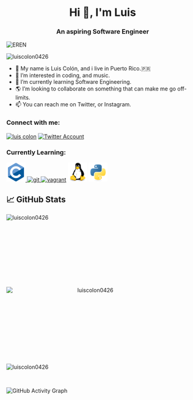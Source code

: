 <h1 align="center">Hi 👋, I'm Luis</h1>
<h3 align="center">An aspiring Software Engineer</h3>

![EREN](https://user-images.githubusercontent.com/84751817/149421066-d289ccc2-dc24-4ee0-a413-8546a5fef4c7.jpg)



<p align="left"> <img src="https://komarev.com/ghpvc/?username=luiscolon0426&label=Profile%20views&color=0e75b6&style=flat" alt="luiscolon0426" /> </p>

- 👋 My name is Luis Colón, and i live in Puerto Rico.🇵🇷 
- 👀 I’m interested in coding, and music.
- 🌱 I’m currently learning Software Engineering. 
- 🌎 I’m looking to collaborate on something that can make me go off-limits. 
- 📫 You can reach me on Twitter, or Instagram. 

<h3 align="left">Connect with me:</h3>
<p align="left">
<a href=https://www.linkedin.com/in/luis-colon-567356226/" target="blank"><img align="center" src="https://raw.githubusercontent.com/rahuldkjain/github-profile-readme-generator/master/src/images/icons/Social/linked-in-alt.svg" alt="luis colon" height="30" width="40" /></a>
<a href="https://twitter.com/luiscolon0426"><img align="center" src="https://cdn.worldvectorlogo.com/logos/twitter-6.svg" title="Twitter" alt="Twitter Account" height="30" width="40" /></a>
</p>

<!---
luiscolon0426/luiscolon0426 is a ✨ special ✨ repository because its `README.md` (this file) appears on your GitHub profile.
You can click the Preview link to take a look at your changes.
--->
### Currently Learning:

<a href="https://www.cprogramming.com/" target="_blank"> <img src="https://raw.githubusercontent.com/devicons/devicon/master/icons/c/c-original.svg" alt="c" width="50" height="50"/> </a> 
<a href="https://git-scm.com/" target="_blank"> <img src="https://www.vectorlogo.zone/logos/git-scm/git-scm-icon.svg" alt="git" width="50" height="50"/> </a> 
<a href="https://www.vagrantup.com/" target="_blank"> 
<img src="https://www.vectorlogo.zone/logos/vagrantup/vagrantup-icon.svg" alt="vagrant" width="50" height="50"/></a> 
<img src="https://raw.githubusercontent.com/devicons/devicon/master/icons/linux/linux-original.svg" alt="linux" width="50" height="50"/> </a>
<img src="https://raw.githubusercontent.com/devicons/devicon/master/icons/python/python-original.svg" alt="python" width="50" height="50"/> </a>


                                                                                                                                         
## &#x1f4c8; GitHub Stats

<p align="left"> <img align="left" src="https://github-readme-stats.vercel.app/api/top-langs?username=luiscolon0426&show_icons=true&locale=en&layout=compact&theme=radical" alt="luiscolon0426" width=450 height=190/></p>

<p align="center"> <img align="left" src="https://github-readme-stats.vercel.app/api?username=luiscolon0426&show_icons=true&theme=radical" alt="luiscolon0426" width=450 height=200/></p>

</br></br></br></br></br></br></br></br>
 <p> &emsp;&emsp;&emsp;&emsp;&emsp; &emsp;&emsp; &emsp;&emsp;&emsp;&emsp;&emsp;&emsp;&emsp;<img align="center" src="https://github-readme-streak-stats.herokuapp.com/?user=luiscolon0426&theme=radical" alt="luiscolon0426" width= 450 height=200/> </p>
</br>

![GitHub Activity Graph](https://activity-graph.herokuapp.com/graph?username=luiscolon0426&bg_color=000000&color=4fff67&line=4fff67&point=fffff&area=true&hide_border=true)
                                                                                                                                        
